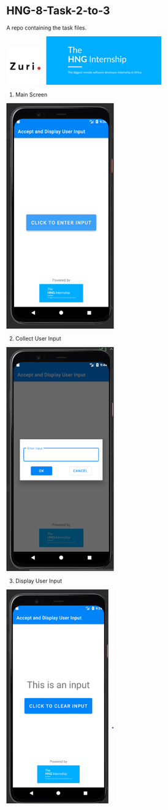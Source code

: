 # HNG-8-Task-2-to-3
A repo containing the task files.

<img src="zuri.png" width="100px"/>  <img src="hng.png" width="300px"/>


1. Main Screen
<img src="User Input App 1.png" width="280px"/>

2. Collect User Input
<img src="User Input App 2.png" width="280px"/>

3. Display User Input
<img src="User Input App 3.png" width="280px"/>
